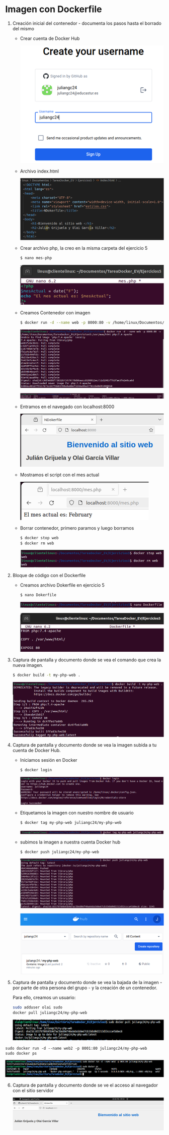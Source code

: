 # Imagen con Dockerfile

1. Creación inicial del contenedor - documenta los pasos hasta el borrado del mismo

   - Crear cuenta de Docker Hub

     ![image-20240223092928553](./Imagen%20con%20Dockerfile.assets/image-20240223092928553.png)

   - Archivo index.html

     ![image-20240223201136196](./Imagen%20con%20Dockerfile.assets/image-20240223201136196.png)

   - Crear archivo php, la creo en la misma carpeta del ejercicio 5

     ```bash
     $ nano mes-php
     ```

     ![image-20240223201511351](./Imagen%20con%20Dockerfile.assets/image-20240223201511351.png)

   - Creamos Contenedor con imagen

     ```bash
     $ docker run -d --name web -p 8000:80 -v /home/linux/Documentos/TareaDocker_EV/Ejercicios5:/var/www/html php:7.4-apache
     ```

     ![image-20240223210341599](./Imagen%20con%20Dockerfile.assets/image-20240223210341599.png)

     ![image-20240223211558213](./Imagen%20con%20Dockerfile.assets/image-20240223211558213.png)

   - Entramos en el navegado con localhost:8000

     ![image-20240223210544717](./Imagen%20con%20Dockerfile.assets/image-20240223210544717.png)

   - Mostramos el script con el mes actual

     ![image-20240223210648534](./Imagen%20con%20Dockerfile.assets/image-20240223210648534.png)

   - Borrar contenedor, primero paramos y luego borramos

     ```bash
     $ docker stop web
     $ docker rm web
     ```

     ![image-20240223211710379](./Imagen%20con%20Dockerfile.assets/image-20240223211710379.png)

2. Bloque de código con el Dockerfile

   - Creamos archivo Dokerfile en ejercicio 5

     ```bash
     $ nano Dokerfile
     ```

     ![image-20240223213044922](./Imagen%20con%20Dockerfile.assets/image-20240223213044922.png)

     ![image-20240223213017850](./Imagen%20con%20Dockerfile.assets/image-20240223213017850.png)

3. Captura de pantalla y documento donde se vea el comando que crea la nueva imagen.

   ```bash
   $ docker build -t my-php-web .
   ```

   ![image-20240223213952495](./Imagen%20con%20Dockerfile.assets/image-20240223213952495.png)

4. Captura de pantalla y documento donde se vea la imagen subida a tu cuenta de Docker Hub.

   - Iniciamos sesión en Docker

     ```bash
     $ docker login
     ```

     ![image-20240223230019784](./Imagen%20con%20Dockerfile.assets/image-20240223230019784.png)

   - Etiquetamos la imagen con nuestro nombre de usuario

     ```bash
     $ docker tag my-php-web juliangc24/my-php-web
     ```

     ![image-20240223230710704](./Imagen%20con%20Dockerfile.assets/image-20240223230710704.png)

   - subimos la imagen a nuestra cuenta Docker hub

     ```bash
     $ docker push juliangc24/my-php-web
     ```

     ![image-20240223230957462](./Imagen%20con%20Dockerfile.assets/image-20240223230957462.png)

     ![image-20240223231252329](./Imagen%20con%20Dockerfile.assets/image-20240223231252329.png)

5. Captura de pantalla y documento donde se vea la bajada de la imagen - por parte de otra persona del
     grupo - y la creación de un contenedor.

     Para ello, creamos un usuario:

     ```bash
     sudo adduser olai sudo
     docker pull juliangc24/my-php-web
     ```

     ![image-20240226095118085](./Imagen%20con%20Dockerfile.assets/image-20240226095118085.png)

```
sudo docker run -d --name web2 -p 8001:80 juliangc24/my-php-web
sudo docker ps
```

![image-20240226095326403](./Imagen%20con%20Dockerfile.assets/image-20240226095326403.png)



6. Captura de pantalla y documento donde se ve el acceso al navegador con el sitio servidor

   ![image-20240226095540630](./Imagen%20con%20Dockerfile.assets/image-20240226095540630.png)
